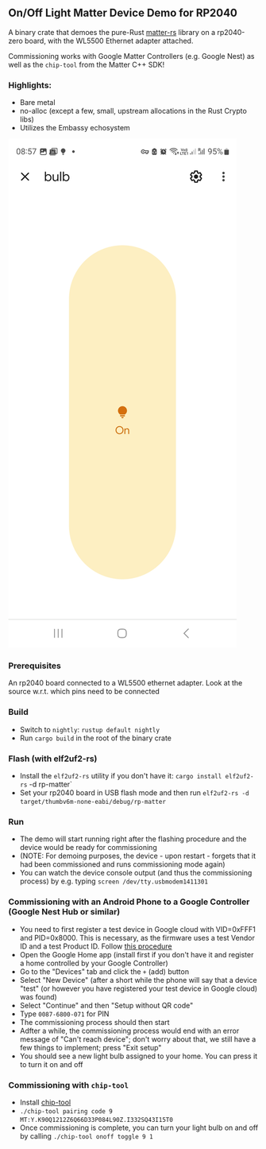 ## On/Off Light Matter Device Demo for RP2040

A binary crate that demoes the pure-Rust [matter-rs](https://github.com/project-chip/matter-rs) library on a rp2040-zero board, with the WL5500 Ethernet adapter attached.

Commissioning works with Google Matter Controllers (e.g. Google Nest) as well as the `chip-tool` from the Matter C++ SDK!

### Highlights:
* Bare metal
* no-alloc (except a few, small, upstream allocations in the Rust Crypto libs)
* Utilizes the Embassy echosystem

![Light bulb](assets/bulb.jpg "Light bulb")

### Prerequisites

An rp2040 board connected to a WL5500 ethernet adapter. Look at the source w.r.t. which pins need to be connected

### Build

* Switch to `nightly`: `rustup default nightly`
* Run `cargo build` in the root of the binary crate

### Flash (with elf2uf2-rs)

* Install the `elf2uf2-rs` utility if you don't have it: `cargo install elf2uf2-rs` -d rp-matter`
* Set your rp2040 board in USB flash mode and then run `elf2uf2-rs -d target/thumbv6m-none-eabi/debug/rp-matter`

### Run

* The demo will start running right after the flashing procedure and the device would be ready for commissioning
* (NOTE: For demoing purposes, the device - upon restart - forgets that it had been commissioned and runs commissioning mode again)
* You can watch the device console output (and thus the commissioning process) by e.g. typing `screen /dev/tty.usbmodem1411301`

### Commissioning with an Android Phone to a Google Controller (Google Nest Hub or similar)

* You need to first register a test device in Google cloud with VID=0xFFF1 and PID=0x8000. This is necessary, as the firmware uses a test Vendor ID and a test Product ID. Follow [this procedure](https://developers.home.google.com/matter/integration/create)
* Open the Google Home app (install first if you don't have it and register a home controlled by your Google Controller)
* Go to the "Devices" tab and click the `+` (add) button
* Select "New Device" (after a short while the phone will say that a device "test" (or however you have registered your test device in Google cloud) was found)
* Select "Continue" and then "Setup without QR code"
* Type `0087-6800-071` for PIN
* The commissioning process should then start
* Adfter a while, the commissioning process would end with an error message of "Can't reach device"; don't worry about that, we still have a few things to implement; press "Exit setup"
* You should see a new light bulb assigned to your home. You can press it to turn it on and off

### Commissioning with `chip-tool`

* Install [chip-tool](https://github.com/project-chip/connectedhomeip/blob/master/docs/guides/chip_tool_guide.md)
* `./chip-tool pairing code 9 MT:Y.K90Q1212Z6Q66D33P084L90Z.I332SQ43I15T0`
* Once commissioning is complete, you can turn your light bulb on and off by calling `./chip-tool onoff toggle 9 1`

